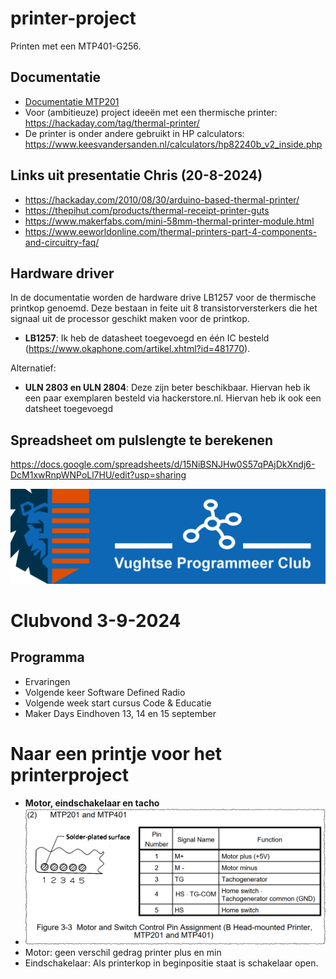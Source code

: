 # printer-project
Printen met een MTP401-G256.

## Documentatie
* [Documentatie MTP201](MTP201.pdf)
* Voor (ambitieuze) project ideeën met een thermische printer: https://hackaday.com/tag/thermal-printer/
* De printer is onder andere gebruikt in HP calculators: https://www.keesvandersanden.nl/calculators/hp82240b_v2_inside.php

## Links uit presentatie Chris (20-8-2024)
* https://hackaday.com/2010/08/30/arduino-based-thermal-printer/
* https://thepihut.com/products/thermal-receipt-printer-guts
* https://www.makerfabs.com/mini-58mm-thermal-printer-module.html
* https://www.eeworldonline.com/thermal-printers-part-4-components-and-circuitry-faq/

## Hardware driver
In de documentatie worden de hardware drive LB1257 voor de thermische printkop genoemd. Deze bestaan in feite uit 8 transistorversterkers die het signaal uit de processor geschikt maken voor de printkop. 
- **LB1257**: Ik heb de datasheet toegevoegd en één IC besteld (https://www.okaphone.com/artikel.xhtml?id=481770).
  
Alternatief:
- **ULN 2803 en ULN 2804**: Deze zijn beter beschikbaar. Hiervan heb ik een paar exemplaren besteld via hackerstore.nl. Hiervan heb ik ook een datsheet toegevoegd

## Spreadsheet om pulslengte te berekenen
https://docs.google.com/spreadsheets/d/15NiBSNJHw0S57qPAjDkXndj6-DcM1xwRnpWNPoLl7HU/edit?usp=sharing

![logo vpc](https://github.com/VughtseProgrammeerclub/printer-project/blob/main/vughtse%20programmeer%20club%20-%20logo.png)
# Clubvond 3-9-2024
## Programma
* Ervaringen
* Volgende keer Software Defined Radio
* Volgende week start cursus Code & Educatie
* Maker Days Eindhoven 13, 14 en 15 september

# Naar een printje voor het printerproject
* **Motor, eindschakelaar en tacho**
* ![connector](https://github.com/VughtseProgrammeerclub/printer-project/blob/main/printerprojectConnector.png)
* Motor: geen verschil gedrag printer plus en min
* Eindschakelaar: Als printerkop in beginpositie staat is schakelaar open.
